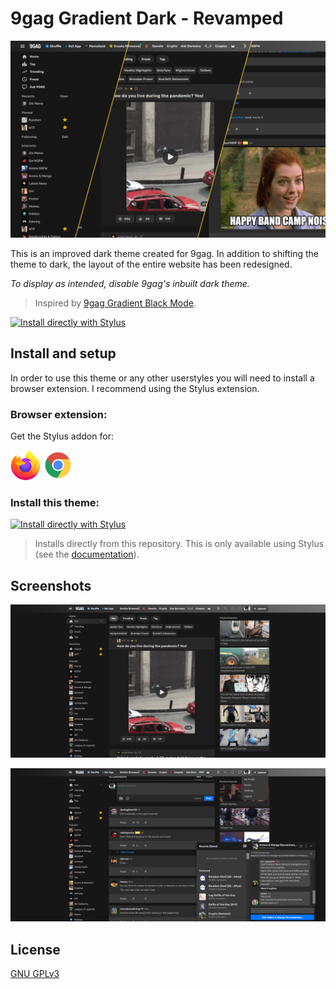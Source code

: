 # 9gag Gradient Dark - Revamped

![Preview](images/cover.png)

 This is an improved dark theme created for 9gag. In addition to shifting the theme to dark, the layout of the entire website has been redesigned.  
 
 *To display as intended, disable 9gag's inbuilt dark theme.*

 > Inspired by [9gag Gradient Black Mode](https://uso.kkx.one/style/164082).

[![Install directly with Stylus](https://img.shields.io/badge/Install%20directly%20with-Stylus-00adad.svg?longCache=true&style=for-the-badge)](https://github.com/ush-ruff/9gag-Gradient-Dark-Revamped/raw/main/9gag.user.css)


## Install and setup
In order to use this theme or any other userstyles you will need to install a browser extension. I recommend using the Stylus extension.

### Browser extension:
Get the Stylus addon for:

[![Firefox](https://raw.githubusercontent.com/ush-ruff/Common/refs/heads/main/Icons/Browsers/firefox.png)](https://addons.mozilla.org/en-US/firefox/addon/styl-us/)
[![Chrome](https://raw.githubusercontent.com/ush-ruff/Common/refs/heads/main/Icons/Browsers/chrome.png)](https://chrome.google.com/webstore/detail/stylus/clngdbkpkpeebahjckkjfobafhncgmne)

### Install this theme:
[![Install directly with Stylus](https://img.shields.io/badge/Install%20directly%20with-Stylus-00adad.svg?longCache=true&style=for-the-badge)](https://github.com/ush-ruff/9gag-Gradient-Dark-Revamped/raw/main/9gag.user.css)
  >Installs directly from this repository.
  >This is only available using Stylus (see the [documentation](https://github.com/openstyles/stylus/wiki/Usercss)).

## Screenshots
![screenshot-1](images/Screenshot-1.png)

![screenshot-2](images/Screenshot-2.png)

## License
[GNU GPLv3](LICENSE)

